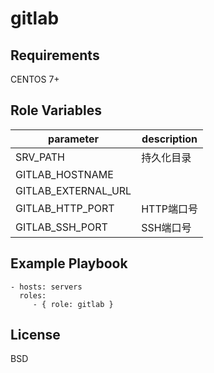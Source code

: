 gitlab
=========

Requirements
------------

CENTOS 7+

Role Variables
--------------

parameter | description
------------ | -------------
SRV_PATH | 持久化目录
GITLAB_HOSTNAME |  
GITLAB_EXTERNAL_URL | 
GITLAB_HTTP_PORT | HTTP端口号
GITLAB_SSH_PORT | SSH端口号


Example Playbook
----------------

    - hosts: servers
      roles:
         - { role: gitlab }

License
-------

BSD
